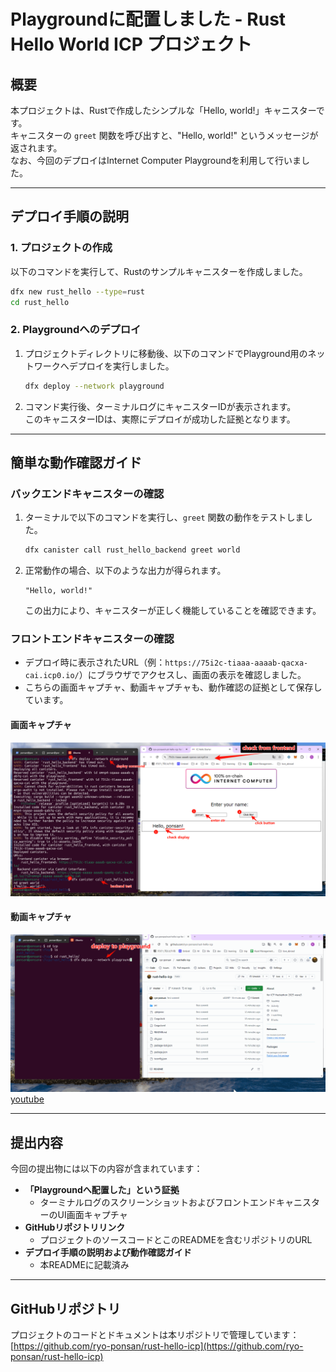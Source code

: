 # Playgroundに配置しました - Rust Hello World ICP プロジェクト

## 概要
本プロジェクトは、Rustで作成したシンプルな「Hello, world!」キャニスターです。  
キャニスターの `greet` 関数を呼び出すと、"Hello, world!" というメッセージが返されます。  
なお、今回のデプロイはInternet Computer Playgroundを利用して行いました。

---

## デプロイ手順の説明

### 1. プロジェクトの作成
以下のコマンドを実行して、Rustのサンプルキャニスターを作成しました。
```bash
dfx new rust_hello --type=rust
cd rust_hello
```

### 2. Playgroundへのデプロイ
1. プロジェクトディレクトリに移動後、以下のコマンドでPlayground用のネットワークへデプロイを実行しました。
   ```bash
   dfx deploy --network playground
   ```
2. コマンド実行後、ターミナルログにキャニスターIDが表示されます。  
   このキャニスターIDは、実際にデプロイが成功した証拠となります。  

---

## 簡単な動作確認ガイド

### バックエンドキャニスターの確認
1. ターミナルで以下のコマンドを実行し、`greet` 関数の動作をテストしました。
   ```bash
   dfx canister call rust_hello_backend greet world
   ```
2. 正常動作の場合、以下のような出力が得られます。
   ```
   "Hello, world!"
   ```
   この出力により、キャニスターが正しく機能していることを確認できます。

### フロントエンドキャニスターの確認
- デプロイ時に表示されたURL（例：`https://75i2c-tiaaa-aaaab-qacxa-cai.icp0.io/`）にブラウザでアクセスし、画面の表示を確認しました。  
- こちらの画面キャプチャ、動画キャプチャも、動作確認の証拠として保存しています。

#### 画面キャプチャ
![画面キャプチャ](./images/playground.png)

#### 動画キャプチャ
![動画キャプチャ](./images/playground.gif)
[youtube](https://youtu.be/WJJOxdVAgU4)

---

## 提出内容

今回の提出物には以下の内容が含まれています：

- **「Playgroundへ配置した」という証拠**  
  - ターミナルログのスクリーンショットおよびフロントエンドキャニスターのUI画面キャプチャ
- **GitHubリポジトリリンク**  
  - プロジェクトのソースコードとこのREADMEを含むリポジトリのURL
- **デプロイ手順の説明および動作確認ガイド**  
  - 本READMEに記載済み

---

## GitHubリポジトリ

プロジェクトのコードとドキュメントは本リポジトリで管理しています：  
[https://github.com/ryo-ponsan/rust-hello-icp](https://github.com/ryo-ponsan/rust-hello-icp)  